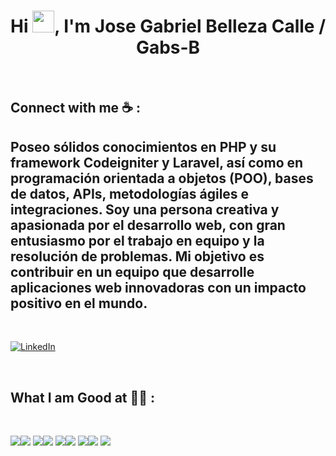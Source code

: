 <h1 align="center">Hi <img src="https://media.giphy.com/media/hvRJCLFzcasrR4ia7z/giphy.gif" width="35">, I'm Jose Gabriel Belleza Calle / Gabs-B</h1>

<br>

## Connect with me ☕ :
## Poseo sólidos conocimientos en PHP y su framework Codeigniter y Laravel, así como en programación orientada a objetos (POO), bases de datos, APIs, metodologías ágiles e integraciones. Soy una persona creativa y apasionada por el desarrollo web, con gran entusiasmo por el trabajo en equipo y la resolución de problemas. Mi objetivo es contribuir en un equipo que desarrolle aplicaciones web innovadoras con un impacto positivo en el mundo.
<br>

[![LinkedIn](https://img.icons8.com/fluency/48/000000/linkedin.png "José Gabriel Belleza Calle")](https://www.linkedin.com/in/jose-gabriel-belleza-calle-93466232b/)

<br>

## What I am Good at 🧑‍💻 :

<br>

<img src="https://img.icons8.com/color/48/000000/html-5--v1.png"/><img src="https://img.icons8.com/color/48/000000/css3.png"/>
<img src="https://img.icons8.com/color/48/000000/javascript--v1.png"/><img src="https://img.icons8.com/officel/48/000000/php-logo.png"/>
<img src="https://img.icons8.com/fluency/48/000000/laravel.png"/><img src="https://img.icons8.com/ios-filled/48/000000/sql.png"/>
<img src="https://codeigniter.com/favicon.ico"/><img src="https://voyager.postman.com/logo/postman-logo-icon-orange.svg"/>
<img src="https://img.icons8.com/color/48/000000/git.png"/>



<br>
